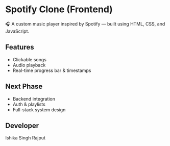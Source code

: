 # Spotify Clone (Frontend)

🎧 A custom music player inspired by Spotify — built using HTML, CSS, and JavaScript.

## Features
- Clickable songs
- Audio playback
- Real-time progress bar & timestamps

## Next Phase
- Backend integration
- Auth & playlists
- Full-stack system design

## Developer
Ishika Singh Rajput


